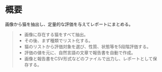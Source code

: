 # 概要
画像から猫を抽出し、定量的な評価を与えてレポートにまとめる。

> - 画像に存在する猫をすべて抽出。
> - その後、まず種類でリスト化する。
> - 猫のリストから評価対象を選び、性質、状態等を5段階評価する。
> - 評価の値を元に、自然言語の文章で報告書を自動で作成。
> - 画像と報告書をCSV形式などのファイルで出力し、レポートとして保存する。

